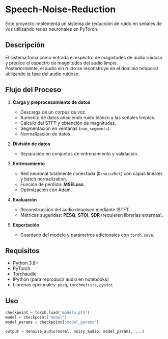 # Speech-Noise-Reduction

Este proyecto implementa un sistema de reducción de ruido en señales de voz utilizando redes neuronales en PyTorch.

## Descripción
El sistema toma como entrada el espectro de magnitudes de audio ruidoso y predice el espectro de magnitudes del audio limpio.  
Posteriormente, el audio sin ruido se reconstruye en el dominio temporal utilizando la fase del audio ruidoso.

## Flujo del Proceso
1. **Carga y preprocesamiento de datos**
   - Descarga de un corpus de voz.
   - Aumento de datos añadiendo ruido blanco a las señales limpias.
   - Cálculo del STFT y obtención de magnitudes.
   - Segmentación en ventanas (`num_segments`).
   - Normalización de datos.

2. **División de datos**
   - Separación en conjuntos de entrenamiento y validación.

3. **Entrenamiento**
   - Red neuronal totalmente conectada (`DenoiseNet`) con capas lineales y batch normalization.
   - Función de pérdida: **MSELoss**.
   - Optimización con Adam.

4. **Evaluación**
   - Reconstrucción del audio denoised mediante ISTFT.
   - Métricas sugeridas: **PESQ**, **STOI**, **SDR** (requieren librerías externas).

5. **Exportación**
   - Guardado del modelo y parámetros adicionales con `torch.save`.

## Requisitos
- Python 3.8+
- PyTorch
- Torchaudio
- IPython (para reproducir audio en notebooks)
- Librerías opcionales: `pesq`, `torchmetrics`, `pystoi`

## Uso
```python
checkpoint = torch.load("modelo.pth")
model = checkpoint["model"]
model_params = checkpoint["model_params"]

output = denoise_audio(model, noisy_audio, model_params, ...)
